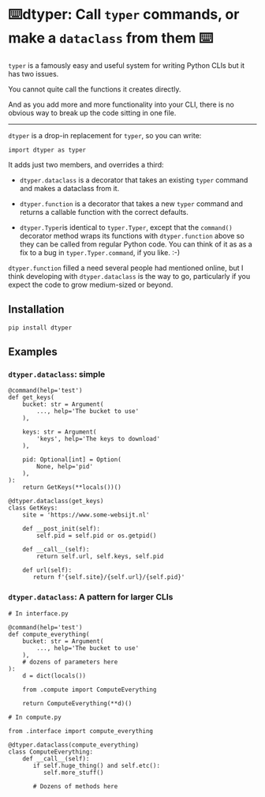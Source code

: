 # ⌨️dtyper: Call `typer` commands, or make a `dataclass` from them  ⌨️

`typer` is a famously easy and useful system for writing Python CLIs but it has
two issues.

You cannot quite call the functions it creates directly.

And as you add more and more functionality into your CLI, there is no obvious
way to break up the code sitting in one file.

 -----------------------------------------------

`dtyper` is a drop-in replacement for `typer`, so you can write:

    import dtyper as typer

It adds just two members, and overrides a third:

* `dtyper.dataclass` is a decorator that takes an existing `typer` command
  and makes a dataclass from it.

* `dtyper.function` is a decorator that takes a new `typer` command and returns
  a callable function with the correct defaults.

* `dtyper.Typer`is identical to `typer.Typer`, except that the `command()`
   decorator method wraps its functions with `dtyper.function`
   above so they can be called from regular Python code.  You can think of it as
   as a fix to a bug in `typer.Typer.command`, if you like. :-)

`dtyper.function` filled a need several people had mentioned online, but I
think developing with `dtyper.dataclass` is the way to go, particularly if you
expect the code to grow medium-sized or beyond.

## Installation

    pip install dtyper

## Examples

### `dtyper.dataclass`: simple

    @command(help='test')
    def get_keys(
        bucket: str = Argument(
            ..., help='The bucket to use'
        ),

        keys: str = Argument(
            'keys', help='The keys to download'
        ),

        pid: Optional[int] = Option(
            None, help='pid'
        ),
    ):
        return GetKeys(**locals())()

    @dtyper.dataclass(get_keys)
    class GetKeys:
        site = 'https://www.some-websijt.nl'

        def __post_init(self):
            self.pid = self.pid or os.getpid()

        def __call__(self):
            return self.url, self.keys, self.pid

        def url(self):
           return f'{self.site}/{self.url}/{self.pid}'


### `dtyper.dataclass`: A pattern for larger CLIs

    # In interface.py

    @command(help='test')
    def compute_everything(
        bucket: str = Argument(
            ..., help='The bucket to use'
        ),
        # dozens of parameters here
    ):
        d = dict(locals())

        from .compute import ComputeEverything

        return ComputeEverything(**d)()

    # In compute.py

    from .interface import compute_everything

    @dtyper.dataclass(compute_everything)
    class ComputeEverything:
        def __call__(self):
           if self.huge_thing() and self.etc():
              self.more_stuff()

           # Dozens of methods here
